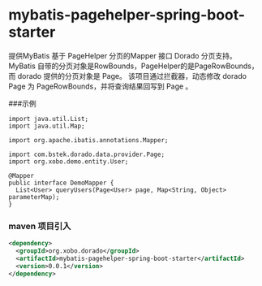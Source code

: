 # mybatis-pagehelper-spring-boot-starter
提供MyBatis 基于 PageHelper 分页的Mapper 接口 Dorado 分页支持。
MyBatis 自带的分页对象是RowBounds，PageHelper的是PageRowBounds，而 dorado 提供的分页对象是 Page。
该项目通过拦截器，动态修改 dorado Page 为 PageRowBounds，并将查询结果回写到 Page 。

###示例

```
import java.util.List;
import java.util.Map;

import org.apache.ibatis.annotations.Mapper;

import com.bstek.dorado.data.provider.Page;
import org.xobo.demo.entity.User;

@Mapper
public interface DemoMapper {
  List<User> queryUsers(Page<User> page, Map<String, Object> parameterMap);
}
```

### maven 项目引入

```XML
<dependency>
  <groupId>org.xobo.dorado</groupId>
  <artifactId>mybatis-pagehelper-spring-boot-starter</artifactId>
  <version>0.0.1</version>
</dependency>
```
